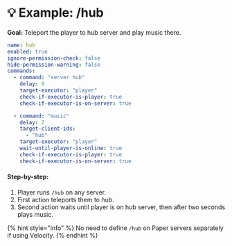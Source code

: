 # 💡 Example: /hub

**Goal:** Teleport the player to hub server and play music there.

```yaml
name: hub
enabled: true
ignore-permission-check: false
hide-permission-warning: false
commands:
  - command: "server hub"
    delay: 0
    target-executor: "player"
    check-if-executor-is-player: true
    check-if-executor-is-on-server: true

  - command: "music"
    delay: 2
    target-client-ids:
      - "hub"
    target-executor: "player"
    wait-until-player-is-online: true
    check-if-executor-is-player: true
    check-if-executor-is-on-server: true
```

#### Step-by-step:

1. Player runs `/hub` on any server.
2. First action teleports them to hub.
3. Second action waits until player is on hub server, then after two seconds plays music.

{% hint style="info" %}
No need to define `/hub` on Paper servers separately if using Velocity.
{% endhint %}
